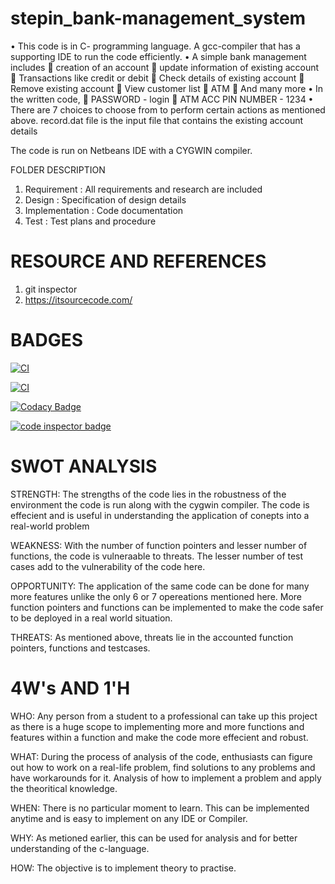 # stepin_bank-management_system
•	This code is in C- programming language. A gcc-compiler that has a supporting IDE to run the code efficiently.
•	A simple bank management includes 
	creation of an account
	update information of existing account
	Transactions like credit or debit
	Check details of existing account
	Remove existing account
	View customer list
	ATM 
	And many more
•	In the written code, 
	PASSWORD - login
	ATM ACC PIN NUMBER - 1234
•	There are 7 choices to choose from to perform certain actions as mentioned above.
record.dat file is the input file that contains the existing account details

The code is run on Netbeans IDE with a CYGWIN compiler.

FOLDER	DESCRIPTION
1. Requirement     :	All requirements and research are included
2. Design	         :  Specification of design details
3. Implementation  :  Code documentation
4. Test	           :  Test plans and procedure


# RESOURCE AND REFERENCES

1. git inspector
2. https://itsourcecode.com/

# BADGES

[![CI](https://github.com/Dishan13/stepin_bank_management-system/actions/workflows/main.yml/badge.svg)](https://github.com/Dishan13/stepin_bank_management-system/actions/workflows/main.yml)

[![CI](https://github.com/Dishan13/stepin_bank_management-system/actions/workflows/main.yml/badge.svg)](https://github.com/Dishan13/stepin_bank_management-system/actions/workflows/main.yml)

[![Codacy Badge](https://app.codacy.com/project/badge/Grade/e3929183ffe243389bdf1ae47566eeb8)](https://www.codacy.com/gh/Dishan13/stepin_bank_management-system/dashboard?utm_source=github.com&amp;utm_medium=referral&amp;utm_content=Dishan13/stepin_bank_management-system&amp;utm_campaign=Badge_Grade)

<a href="https://frontend.code-inspector.com/public/user/github/Dishan13">
   <img src="https://code-inspector.com/public/badge/user/github/Dishan13?style=light" alt="code inspector badge" />
</a>

# SWOT ANALYSIS

STRENGTH:
The strengths of the code lies in the robustness of the environment the code is run along with the cygwin compiler. 
The code is effecient and is useful in understanding the application of conepts into a real-world problem

WEAKNESS: 
With the number of function pointers and lesser number of functions, the code is vulneraable to threats.
The lesser number of test cases add to the vulnerability of the code here.

OPPORTUNITY:
The application of the same code can be done for many more features unlike the only 6 or 7 opereations mentioned here.
More function pointers and functions can be implemented to make the code safer to be deployed in a real world situation.

THREATS:
As mentioned above, threats lie in the accounted function pointers, functions and testcases.

# 4W's AND 1'H

WHO:
Any person from a student to a professional can take up this project as there is a huge scope to implementing
more and more functions and features within a function and make the code more effecient and robust.

WHAT:
During the process of analysis of the code, enthusiasts can figure out how to work on a real-life problem, find solutions to any problems
and have workarounds for it. Analysis of how to implement a problem and apply the theoritical knowledge.

WHEN:
There is no particular moment to learn. This can be implemented anytime and is easy to implement on any IDE or Compiler.

WHY:
As metioned earlier, this can be used for analysis and for better understanding of the c-language.

HOW:
The objective is to implement theory to practise.
